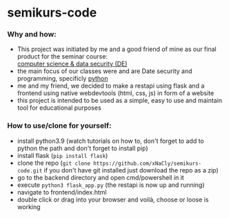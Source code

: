 # semikurs-code

### Why and how:
- This project was initiated by me and a good friend of mine as our final product for the seminar course:<br/>
[computer science & data security (DE)](https://fwg.dahme-spreewald.info/fw/Fachschaften/Technik/Informatik/30549.html)
- the main focus of our classes were and are Date security and programming, specificly [python](https://www.python.org/)
- me and my friend, we decided to make a restapi using flask and a frontend using native webdevtools (html, css, js) in form of a website
- this project is intended to be used as a simple, easy to use and maintain tool for educational purposes

### How to use/clone for yourself:
- install python3.9 (watch tutorials on how to, don't forget to add to python the path and don't forget to install pip)
- install flask (`pip install flask`)
- clone the repo (`git clone https://github.com/xNaCly/semikurs-code.git` if you don't have git installed just download the repo as a zip)
- go to the backend directory and open cmd/powershell in it
- execute `python3 flask_app.py` (the restapi is now up and running)
- navigate to frontend/index.html
- double click or drag into your browser and voilà, choose or loose is working
